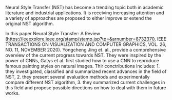 Neural Style Transfer (NST) has become a trending topic both in academic literature and industrial applications. It is receiving increasing attention and a variety of approaches are proposed to either improve or extend the original NST algorithm.

In this paper Neural Style Transfer: A Review (https://ieeexplore.ieee.org/stamp/stamp.jsp?tp=&arnumber=8732370, IEEE TRANSACTIONS ON VISUALIZATION AND COMPUTER GRAPHICS, VOL. 26, NO. 11, NOVEMBER 2020). Yongcheng Jing et. al., provide a comprehensive overview of the current progress towards NST. They were inspired by the power of CNNs,  Gatys et al. first studied how to use a CNN to reproduce famous painting styles on natural images. Thir conctributions includes: 1. they investigated, classified and summarized recent advances in the field of NST, 2. they present several evaluation methods and experimentally compare different NST algorithm, 3. they summarized current challenges in this field and propose possible directions on how to deal with them in future works.
